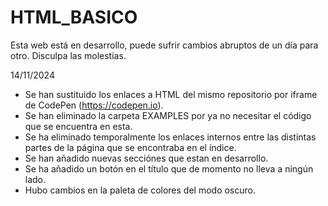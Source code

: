 # HTML_BASICO

Esta web está en desarrollo, puede sufrir cambios abruptos de un día para otro. Disculpa las molestias.

14/11/2024
- Se han sustituido los enlaces a HTML del mismo repositorio por iframe de CodePen (https://codepen.io).
- Se han eliminado la carpeta EXAMPLES por ya no necesitar el código que se encuentra en esta.
- Se ha eliminado temporalmente los enlaces internos entre las distintas partes de la página que se encontraba en el índice.
- Se han añadido nuevas secciónes que estan en desarrollo.
- Se ha añadido un botón en el título que de momento no lleva a ningún lado.
- Hubo cambios en la paleta de colores del modo oscuro.
